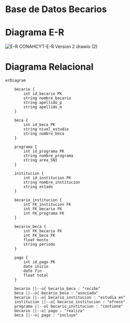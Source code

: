 # Base de Datos Becarios
# Diagrama E-R
![E-R CONAHCYT-E-R Version 2 drawio (2)](https://github.com/user-attachments/assets/4c8ab5bc-0008-4829-8dd5-d89dabc32c63)
# Diagrama Relacional
```mermaid
erDiagram

    becario {
        int id_becario PK
        string nombre_becario
        string apellido_p
        string apellido_m
    }

    beca {
        int id_beca PK
        string nivel_estudio
        string nombre_beca
    }

    programa {
        int id_programa PK
        string nombre_programa
        string area_SNI
    }

    institucion {
        int id_institucion PK
        string nombre_institucion
        string estado
    }

    becario_institucion {
        int FK_institucion FK
        int FK_becario FK
        int FK_programa FK
    }

    becario_beca {
        int FK_becario FK
        int FK_beca FK
        float monto
        string periodo
    }

    pago {
        int id_pago PK
        date inicio
        date fin
        float total
    }

    becario ||--o{ becario_beca : "recibe"
    beca ||--o{ becario_beca : "asociada"
    becario ||--o{ becario_institucion : "estudia en"
    institucion ||--o{ becario_institucion : "ofrece"
    programa ||--o{ becario_institucion : "contiene"
    becario ||--o| pago : "realiza"
    beca ||--o| pago : "incluye"
```

